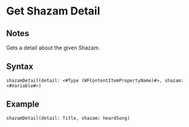 # Get Shazam Detail
## Notes
Gets a detail about the given Shazam.
## Syntax
```
shazamDetail(detail: <#Type (WFContentItemPropertyName)#>, shazam: <#Variable#>)
```
## Example
```
shazamDetail(detail: Title, shazam: heardSong)
```